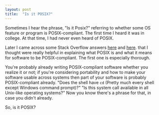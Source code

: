 ```yaml
---
layout: post
title:  "Is it POSIX?"
---
```


Sometimes I hear the phrase, "Is it Posix?" referring to whether some OS feature or program is 
POSIX-compliant. The first time I heard it was in college. At that time, I had never even 
heard of POSIX.

Later I came across some Stack Overflow answers 
[here](https://unix.stackexchange.com/questions/11983/what-exactly-is-posix/11996#11996) and
[here](https://superuser.com/questions/322601/what-does-it-mean-to-have-a-posix-compliant-operating-system).
that I thought were really helpful in explaining what POSIX is and what it means for software to be POSIX-compliant. 
The first one is especially thorough.

You're probably already writing POSIX-compliant software whether you realize it or not; if you're considering portability
and how to make your software usable across systems then part of your software is probably POSIX-compliant already.
"Does the shell have `cd` (Pretty much every shell except Windows command prompt)?" 
"Is this system call available in all Unix-like operating systems?"
Now you know there's a phrase for that, in case you didn't already.

So, is it POSIX?

